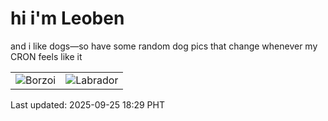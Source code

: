 # hi i'm Leoben

and i like dogs—so have some random dog pics that change whenever my CRON feels like it

|  |  |
|--------|----------|
| ![Borzoi](https://random-dog-vercel.vercel.app/api/random-borzoi?v=1758796188) | ![Labrador](https://random-dog-vercel.vercel.app/api/random-labrador?v=1758796188) |

Last updated: 2025-09-25 18:29 PHT
